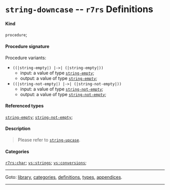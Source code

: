 

<a id='definition__r7rs__string-downcase'></a>

# `string-downcase` -- `r7rs` Definitions


#### Kind

`procedure`;


#### Procedure signature

Procedure variants:
 * `((|string-empty|) |->| (|string-empty|))`
   * input: a value of type [`string-empty`](../../r7rs/types/string-empty.md#type__r7rs__string-empty);
   * output: a value of type [`string-empty`](../../r7rs/types/string-empty.md#type__r7rs__string-empty);
 * `((|string-not-empty|) |->| (|string-not-empty|))`
   * input: a value of type [`string-not-empty`](../../r7rs/types/string-not-empty.md#type__r7rs__string-not-empty);
   * output: a value of type [`string-not-empty`](../../r7rs/types/string-not-empty.md#type__r7rs__string-not-empty);


#### Referenced types

[`string-empty`](../../r7rs/types/string-empty.md#type__r7rs__string-empty);
[`string-not-empty`](../../r7rs/types/string-not-empty.md#type__r7rs__string-not-empty);


#### Description

> Please refer to [`string-upcase`](../../r7rs/definitions/string-upcase.md#definition__r7rs__string-upcase).


#### Categories

[`r7rs:char`](../../r7rs/categories/r7rs_3a_char.md#category__r7rs__r7rs_3a_char);
[`vs:strings`](../../r7rs/categories/vs_3a_strings.md#category__r7rs__vs_3a_strings);
[`vs:conversions`](../../r7rs/categories/vs_3a_conversions.md#category__r7rs__vs_3a_conversions);

----

Goto: [library](../../r7rs/_index.md#library__r7rs), [categories](../../r7rs/categories/_index.md#toc__r7rs__categories), [definitions](../../r7rs/definitions/_index.md#toc__r7rs__definitions), [types](../../r7rs/types/_index.md#toc__r7rs__types), [appendices](../../r7rs/appendices/_index.md#toc__r7rs__appendices).

----

